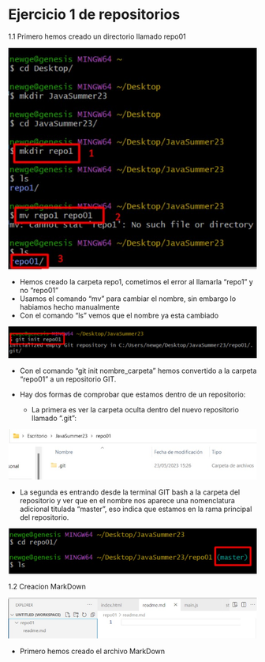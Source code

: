
# Ejercicio 1 de repositorios  

1.1 Primero hemos creado un directorio llamado repo01 

![Error al cargar la img](./img/Screenshot_1.jpg "Primer paso para trabajar con repositorios")

+ Hemos creado la carpeta repo1, cometimos el error al llamarla “repo1” y no “repo01”  
+ Usamos el comando “mv” para cambiar el nombre, sin embargo lo habiamos hecho manualmente  
+ Con el comando “ls” vemos que el nombre ya esta cambiado

![Error al cargar la img](./img/2.jpg "Segundo paso para trabajar con repositorios")

+ Con el comando “git init nombre_carpeta” hemos convertido a la carpeta “repo01” a un repositorio GIT.

+ Hay dos formas de comprobar que estamos dentro de un repositorio:
  
  + La primera es ver la carpeta oculta dentro del nuevo repositorio llamado “.git”:
  
![Error al cargar la img](./img/3.jpg "Tercer paso para trabajar con repositorios")

+ La segunda es entrando desde la terminal GIT bash a la carpeta del repositorio y ver que en el nombre nos aparece una nomenclatura adicional titulada “master”, eso indica que estamos en la rama principal del repositorio.

![Error al cargar la img](./img/4.jpg "Tercer paso para trabajar con repositorios")

1.2 Creacion MarkDown

![Error al cargar la img](./img/5.jpg "Tercer paso para trabajar con repositorios")

+ Primero hemos creado el archivo MarkDown